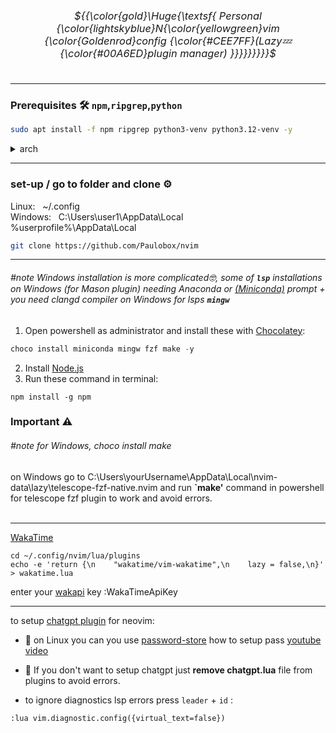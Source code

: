 ### <div title="Nvim config" align="center"><h6>${{\color{gold}\Huge{\textsf{  Personal {\color{lightskyblue}N{\color{yellowgreen}vim {\color{Goldenrod}config {\color{#CEE7FF}(Lazy💤 {\color{#00A6ED}plugin manager) \}}}}}}}}}\$<h6></div>
---
### Prerequisites 🛠️ **`npm`**,**`ripgrep`**,**`python`**
```bash
sudo apt install -f npm ripgrep python3-venv python3.12-venv -y
```

<details><summary>arch</summary>

```
rm -rf ~/.local/share/nvim && rm -rf ~/.local/state/nvim
cd ~/.config
rm -rf nvim
sudo pacman -Syu npm ripgrep python-virtualenv --noconfirm
git clone https://github.com/Paulobox/nvim
```

</details>

---

### set-up / go to folder and clone ⚙️
Linux:   ~/.config <br>
Windows:   C:\Users\user1\AppData\Local <br> %userprofile%\AppData\Local

```bash
git clone https://github.com/Paulobox/nvim
```

---

###### #note Windows installation is more complicated🤓, some of **`lsp`** installations on Windows (for Mason plugin) needing Anaconda or [(Miniconda)](https://www.anaconda.com/docs/getting-started/miniconda/install#powershell) prompt + you need clangd compiler on Windows for lsps **`mingw`** <br> 
1. Open powershell as administrator and install these with [Chocolatey](https://chocolatey.org/):

```powershell
choco install miniconda mingw fzf make -y
```

2. Install [Node.js](https://nodejs.org/en/download) <br>
3. Run these command in terminal:
```
npm install -g npm
```

### Important ⚠️
###### #note for Windows, choco install make
on Windows go to C:\Users\yourUsername\AppData\Local\nvim-data\lazy\telescope-fzf-native.nvim and run **`make'** command in powershell for telescope fzf plugin to work and avoid errors. <br><br>

---

[WakaTime](https://wakatime.com/neovim)
```
cd ~/.config/nvim/lua/plugins
echo -e 'return {\n    "wakatime/vim-wakatime",\n    lazy = false,\n}' > wakatime.lua
```

enter your [wakapi](https://wakatime.com/settings/api-key) key
:WakaTimeApiKey

---


to setup [chatgpt plugin](https://github.com/jackMort/ChatGPT.nvim) for neovim:
- 🐧 on Linux you can you use [password-store](https://www.passwordstore.org)  how to setup pass [youtube video](https://www.youtube.com/watch?v=FhwsfH2TpFA)<br>
<!-- - 🪟 on Windows to quickly set up place your api key in Documents in file called **`openaikey.txt`** in **`Documents folder`**<br> -->
<!-- ►storing passwords in txt files is not safe.<br> -->
- 🚨 If you don't want to setup chatgpt just **remove chatgpt.lua** file from plugins to avoid errors.

- to ignore diagnostics lsp errors press `leader` + `id` :
```
:lua vim.diagnostic.config({virtual_text=false})
```
